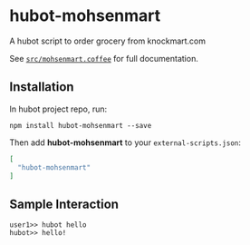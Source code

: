 # hubot-mohsenmart

A hubot script to order grocery from knockmart.com

See [`src/mohsenmart.coffee`](src/mohsenmart.coffee) for full documentation.

## Installation

In hubot project repo, run:

`npm install hubot-mohsenmart --save`

Then add **hubot-mohsenmart** to your `external-scripts.json`:

```json
[
  "hubot-mohsenmart"
]
```

## Sample Interaction

```
user1>> hubot hello
hubot>> hello!
```
